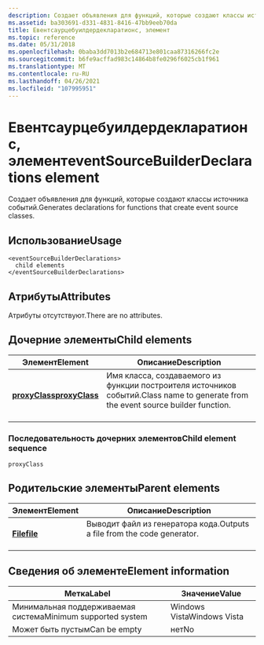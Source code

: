 ```yaml
---
description: Создает объявления для функций, которые создают классы источника событий.
ms.assetid: ba303691-d331-4831-8416-47bb9eeb70da
title: Евентсаурцебуилдердекларатионс, элемент
ms.topic: reference
ms.date: 05/31/2018
ms.openlocfilehash: 0baba3dd7013b2e684713e801caa87316266fc2e
ms.sourcegitcommit: b6fe9acffad983c14864b8fe0296f6025cb1f961
ms.translationtype: MT
ms.contentlocale: ru-RU
ms.lasthandoff: 04/26/2021
ms.locfileid: "107995951"
---
```

# <a name="eventsourcebuilderdeclarations-element"></a><span data-ttu-id="8d23c-103">Евентсаурцебуилдердекларатионс, элемент</span><span class="sxs-lookup"><span data-stu-id="8d23c-103">eventSourceBuilderDeclarations element</span></span>

<span data-ttu-id="8d23c-104">Создает объявления для функций, которые создают классы источника событий.</span><span class="sxs-lookup"><span data-stu-id="8d23c-104">Generates declarations for functions that create event source classes.</span></span>

## <a name="usage"></a><span data-ttu-id="8d23c-105">Использование</span><span class="sxs-lookup"><span data-stu-id="8d23c-105">Usage</span></span>

``` syntax
<eventSourceBuilderDeclarations>
  child elements
</eventSourceBuilderDeclarations>
```

## <a name="attributes"></a><span data-ttu-id="8d23c-106">Атрибуты</span><span class="sxs-lookup"><span data-stu-id="8d23c-106">Attributes</span></span>

<span data-ttu-id="8d23c-107">Атрибуты отсутствуют.</span><span class="sxs-lookup"><span data-stu-id="8d23c-107">There are no attributes.</span></span>

## <a name="child-elements"></a><span data-ttu-id="8d23c-108">Дочерние элементы</span><span class="sxs-lookup"><span data-stu-id="8d23c-108">Child elements</span></span>



| <span data-ttu-id="8d23c-109">Элемент</span><span class="sxs-lookup"><span data-stu-id="8d23c-109">Element</span></span>                                     | <span data-ttu-id="8d23c-110">Описание</span><span class="sxs-lookup"><span data-stu-id="8d23c-110">Description</span></span>                                                                           |
|---------------------------------------------|---------------------------------------------------------------------------------------|
| [<span data-ttu-id="8d23c-111">**proxyClass**</span><span class="sxs-lookup"><span data-stu-id="8d23c-111">**proxyClass**</span></span>](proxyclass.md)<br/> | <span data-ttu-id="8d23c-112">Имя класса, создаваемого из функции построителя источников событий.</span><span class="sxs-lookup"><span data-stu-id="8d23c-112">Class name to generate from the event source builder function.</span></span><br/> <br/> |



### <a name="child-element-sequence"></a><span data-ttu-id="8d23c-113">Последовательность дочерних элементов</span><span class="sxs-lookup"><span data-stu-id="8d23c-113">Child element sequence</span></span>

``` syntax
proxyClass
```

## <a name="parent-elements"></a><span data-ttu-id="8d23c-114">Родительские элементы</span><span class="sxs-lookup"><span data-stu-id="8d23c-114">Parent elements</span></span>



| <span data-ttu-id="8d23c-115">Элемент</span><span class="sxs-lookup"><span data-stu-id="8d23c-115">Element</span></span>                         | <span data-ttu-id="8d23c-116">Описание</span><span class="sxs-lookup"><span data-stu-id="8d23c-116">Description</span></span>                                                    |
|---------------------------------|----------------------------------------------------------------|
| [<span data-ttu-id="8d23c-117">**File**</span><span class="sxs-lookup"><span data-stu-id="8d23c-117">**file**</span></span>](file.md)<br/> | <span data-ttu-id="8d23c-118">Выводит файл из генератора кода.</span><span class="sxs-lookup"><span data-stu-id="8d23c-118">Outputs a file from the code generator.</span></span><br/> <br/> |



## <a name="element-information"></a><span data-ttu-id="8d23c-119">Сведения об элементе</span><span class="sxs-lookup"><span data-stu-id="8d23c-119">Element information</span></span>



| <span data-ttu-id="8d23c-120">Метка</span><span class="sxs-lookup"><span data-stu-id="8d23c-120">Label</span></span> | <span data-ttu-id="8d23c-121">Значение</span><span class="sxs-lookup"><span data-stu-id="8d23c-121">Value</span></span> |
|-------------------------------------|---------------|
| <span data-ttu-id="8d23c-122">Минимальная поддерживаемая система</span><span class="sxs-lookup"><span data-stu-id="8d23c-122">Minimum supported system</span></span><br/> | <span data-ttu-id="8d23c-123">Windows Vista</span><span class="sxs-lookup"><span data-stu-id="8d23c-123">Windows Vista</span></span> |
| <span data-ttu-id="8d23c-124">Может быть пустым</span><span class="sxs-lookup"><span data-stu-id="8d23c-124">Can be empty</span></span>                        | <span data-ttu-id="8d23c-125">нет</span><span class="sxs-lookup"><span data-stu-id="8d23c-125">No</span></span>            |



 

 




